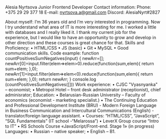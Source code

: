 Alesia Nyrtsova
Junior Frontend Developer
Contact information:
Phone: +375 29 29 377 18
E-mail: nyrtsova.a@gmail.com
Discord: AlesiaNyrt#2827

About myself:
I’m 36 years old and I’m very interested in programming. Now I try understand what area of IT is more interesting for me. I worked a little with databases and I really liked it. I thank my current job for the experience, but I would like to have an opportunity to grow and develop in other direction and these courses is great chance for that.
Skills and Proficiency:
•	HTML/CSS
•	JS (basic)
•	Git
•	MySQL
•	Good communication skills.
Code example:
function countPositivesSumNegatives(input) {
  newArr=[];
  newArr[0]=input.filter(elem=>elem>0).reduce(function(sum,elem){
      return sum+elem;
  },0);
  newArr[1]=input.filter(elem=>elem<0).reduce(function(sum,elem){
      return sum+elem;
      },0);
    return newArr;
}
console.log (countPositivesSumNegatives([]))
Work experience:
•	CJSC "Vyasnyanka" – economist;
•	Metropol Hotel – front desk administrator (receptionist), chief adminisrator;
Education:
•	Belarusian-Russian University – Faculty of economics (economist - marketing specialist.)
•	The Continuing Education and Professional Development Institute (BRU) - Modern Foreign Language in Business Communication and Intercultural Communications (English) - translator/foreign language assistant.
•	Courses: “HTML/CSS”, “JavaScript”, “SQL Fundamentals” (IT school -“Melarossa”)
•	LeverX Group course “Intro to IT” 
•	RS Schools Course «JavaScript/Front-end. Stage 1» (in progress)
Languages:
•	Russian – native speaker;
•	English – B1.

